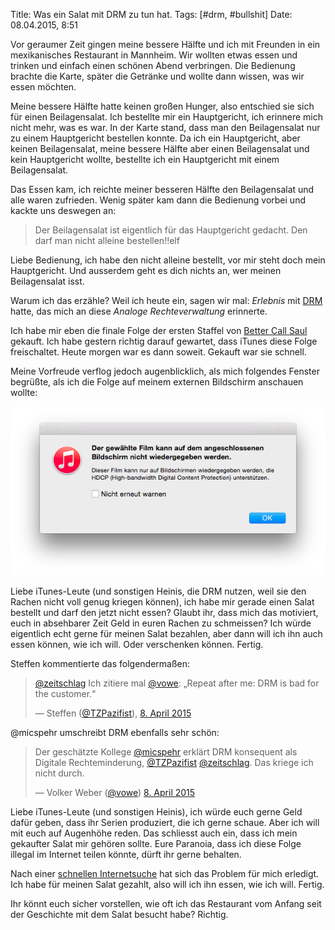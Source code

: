 Title: Was ein Salat mit DRM zu tun hat.
Tags: [#drm, #bullshit]
Date: 08.04.2015, 8:51

Vor geraumer Zeit gingen meine bessere Hälfte und ich mit Freunden in ein mexikanisches Restaurant in Mannheim. Wir wollten etwas essen und trinken und einfach einen schönen Abend verbringen. Die Bedienung brachte die Karte, später die Getränke und wollte dann wissen, was wir essen möchten.

Meine bessere Hälfte hatte keinen großen Hunger, also entschied sie sich für einen Beilagensalat. Ich bestellte mir ein Hauptgericht, ich erinnere mich nicht mehr, was es war. In der Karte stand, dass man den Beilagensalat nur zu einem Hauptgericht bestellen konnte. Da ich ein Hauptgericht, aber keinen Beilagensalat, meine bessere Hälfte aber einen Beilagensalat und kein Hauptgericht wollte, bestellte ich ein Hauptgericht mit einem Beilagensalat.

Das Essen kam, ich reichte meiner besseren Hälfte den Beilagensalat und alle waren zufrieden. Wenig später kam dann die Bedienung vorbei und kackte uns deswegen an:

> Der Beilagensalat ist eigentlich für das Hauptgericht gedacht. Den darf man nicht alleine bestellen!!elf

Liebe Bedienung, ich habe den nicht alleine bestellt, vor mir steht doch mein Hauptgericht. Und ausserdem geht es dich nichts an, wer meinen Beilagensalat isst.

Warum ich das erzähle? Weil ich heute ein, sagen wir mal: _Erlebnis_ mit [DRM](https://de.wikipedia.org/wiki/Digitale_Rechteverwaltung) hatte, das mich an diese _Analoge Rechteverwaltung_ erinnerte.

Ich habe mir eben die finale Folge der ersten Staffel von [Better Call Saul](https://de.wikipedia.org/wiki/Better_Call_Saul) gekauft. Ich habe gestern richtig darauf gewartet, dass iTunes diese Folge freischaltet. Heute morgen war es dann soweit. Gekauft war sie schnell. 

Meine Vorfreude verflog jedoch augenblicklich, als mich folgendes Fenster begrüßte, als ich die Folge auf meinem externen Bildschirm anschauen wollte:

![iTunes verbietet mir, die eben gekaufte Folge auf meinem externen Bildschirm zu schauen. Sach mal, spinnt ihr?](/img/IMG_23.png)

Liebe iTunes-Leute (und sonstigen Heinis, die DRM  nutzen, weil sie den Rachen nicht voll genug kriegen können), ich habe mir gerade einen Salat bestellt und darf den jetzt nicht essen? Glaubt ihr, dass mich das motiviert, euch in absehbarer Zeit Geld in euren Rachen zu schmeissen? Ich würde eigentlich echt gerne für meinen Salat bezahlen, aber dann will ich ihn auch essen können, wie ich will. Oder verschenken können. Fertig.

Steffen kommentierte das folgendermaßen:

> [@zeitschlag](https://twitter.com/zeitschlag/) Ich zitiere mal [@vowe](https://twitter.com/vowe/): „Repeat after me: DRM is bad for the customer.“
>
> — Steffen ([@TZPazifist](https://twitter.com/TZPazifist/)), [8. April 2015](https://twitter.com/TZPazifist/status/585695530593943552)

@micspehr umschreibt DRM ebenfalls sehr schön:

> Der geschätzte Kollege [@micspehr](https://twitter.com/micspehr/) erklärt DRM konsequent als Digitale Rechteminderung, [@TZPazifist](https://twitter.com/TZPazifist) [@zeitschlag](https://twitter.com/zeitschlag). Das kriege ich nicht durch.
>
> — Volker Weber ([@vowe](https://twitter.com/vowe/)) [8. April 2015](https://twitter.com/vowe/status/585700245553676288)

Liebe iTunes-Leute (und sonstigen Heinis), ich würde euch gerne Geld dafür geben, dass ihr Serien produziert, die ich gerne schaue. Aber ich will mit euch auf Augenhöhe reden. Das schliesst auch ein, dass ich mein gekaufter Salat mir gehören sollte. Eure Paranoia, dass ich diese Folge illegal im Internet teilen könnte, dürft ihr gerne behalten.

Nach einer [schnellen Internetsuche](https://startpage.com/do/search?lui=deutsch&language=deutsch&cat=web&query=better+call+saul+download) hat sich das Problem für mich erledigt. Ich habe für meinen Salat gezahlt, also will ich ihn essen, wie ich will. Fertig.

Ihr könnt euch sicher vorstellen, wie oft ich das Restaurant vom Anfang seit der Geschichte mit dem Salat besucht habe? Richtig.
